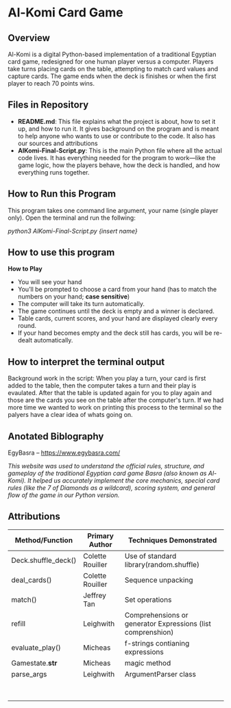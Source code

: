 # Al-Komi Card Game

## Overview
Al-Komi is a digital Python-based implementation of a traditional Egyptian card game, redesigned for one human player versus a computer. Players take turns placing cards on the table, attempting to match card values and capture cards. The game ends when the deck is finishes or when the first player to reach 70 points wins.

## Files in Repository

- **README.md**: This file explains what the project is about, how to set it up, and how to run it. It gives background on the program and is meant to help anyone who wants to use or contribute to the code. It also has our sources and attributions
- **AlKomi-Final-Script.py**: This is the main Python file where all the actual code lives. It has everything needed for the program to work—like the game logic, how the players behave, how the deck is handled, and how everything runs together.

##  How to Run this Program 
This program takes one command line argument, your name (single player only). Open the terminal and run the follwing: 

_python3 AlKomi-Final-Script.py {insert name}_

## How to use this program
**How to Play**
* You will see your hand 
* You’ll be prompted to choose a card from your hand (has to match the numbers on your hand; **case sensitive**)
* The computer will take its turn automatically.
* The game continues until the deck is empty and a winner is declared.
* Table cards, current scores, and your hand are displayed clearly every round.
* If your hand becomes empty and the deck still has cards, you will be re-dealt automatically.

## How to interpret the terminal output 
Background work in the script: When you play a turn, your card is first added to the table, then the computer takes a turn and their play is evaulated. After that the table is updated again for you to play again and those are the cards you see on the table after the computer's turn. If we had more time we wanted to work on printing this process to the terminal so the palyers have a clear idea of whats going on. 

## Anotated Biblography 
EgyBasra – https://www.egybasra.com/

_This website was used to understand the official rules, structure, and gameplay of the traditional Egyptian card game Basra (also known as Al-Komi). It helped us accurately implement the core mechanics, special card rules (like the 7 of Diamonds as a wildcard), scoring system, and general flow of the game in our Python version._

## Attributions 
| **Method/Function**           | **Primary Author**    | **Techniques Demonstrated**              |
|---------------------------|-------------------|--------------------------------------|
| Deck.shuffle_deck()             | Colette Rouiller       | Use of standard library(random.shuffle)                       |
| deal_cards()           | Colette Rouiller    | Sequence unpacking |
| match()            | Jeffrey Tan  |  Set operations     |
|refill          |    Leighwith   | Comprehensions or generator Expressions (list comprenshion)       |
| evaluate_play()             | Micheas       | f-strings contianing expressions                       |
| Gamestate.__str__         | Micheas   | magic method |
| parse_args            | Leighwith  |  ArgumentParser class    |
|          |       |     |
|          |       |     |
|          |       |     |
|          |       |     |
|          |       |     |
|          |       |     |
|          |       |     |
|          |       |     |

